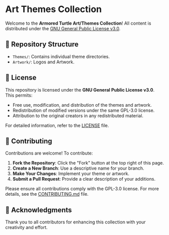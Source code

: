# Art Themes Collection

Welcome to the **Armored Turtle Art/Themes Collection**! All content is distributed under the [GNU General Public License v3.0](https://www.gnu.org/licenses/gpl-3.0.html).

## 📂 Repository Structure

- `Themes/`: Contains individual theme directories.
- `Artwork/`: Logos and Artwork.

## 📜 License

This repository is licensed under the **GNU General Public License v3.0**. This permits:

- Free use, modification, and distribution of the themes and artwork.
- Redistribution of modified versions under the same GPL-3.0 license.
- Attribution to the original creators in any redistributed material.

For detailed information, refer to the [LICENSE](LICENSE.md) file.

## 🤝 Contributing

Contributions are welcome! To contribute:

1. **Fork the Repository**: Click the "Fork" button at the top right of this page.
2. **Create a New Branch**: Use a descriptive name for your branch.
3. **Make Your Changes**: Implement your theme or artwork.
4. **Submit a Pull Request**: Provide a clear description of your additions.

Please ensure all contributions comply with the GPL-3.0 license. For more details, see the [CONTRIBUTING.md](CONTRIBUTING.md) file.

## 🌟 Acknowledgments

Thank you to all contributors for enhancing this collection with your creativity and effort.
